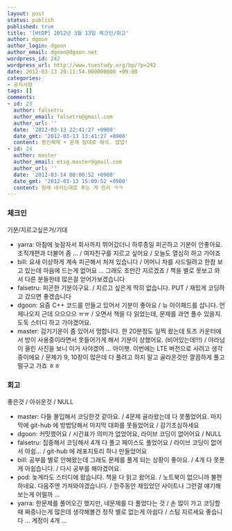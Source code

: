 ```yaml
---
layout: post
status: publish
published: true
title: '[HtDP] 2012년 3월 13일 체크인/회고'
author: dgoon
author_login: dgoon
author_email: dgoon@dgoon.net
wordpress_id: 242
wordpress_url: http://www.tuestudy.org/bp/?p=242
date: 2012-03-13 20:11:54.000000000 +09:00
categories:
- 공지사항
tags: []
comments:
- id: 23
  author: falsetru
  author_email: falsetru@gmail.com
  author_url: ''
  date: '2012-03-13 22:41:27 +0900'
  date_gmt: '2012-03-13 13:41:27 +0900'
  content: 봉인해제 + 문제 맘대로 해석. 얍얍!
- id: 24
  author: master
  author_email: etsg.master@gmail.com
  author_url: ''
  date: '2012-03-14 00:00:52 +0900'
  date_gmt: '2012-03-13 15:00:52 +0900'
  content: 원래 내키는대로 푸는 게 진리 ㅋㅋ
---
```

<h3>체크인</h3>

<p>기분/지르고싶은거/기대</p>

<ul>
<li>yarra: 아침에 늦잠자서 회사까지 뛰어갔더니 하루종일 피곤하고 기분이 안좋아요. 조직개편과 더불어 좀 ... / 여자친구를 지르고 싶어요 / 오늘도 열심히 하고 가야죠</li>
<li>bill: 요새 이상하게 계속 피곤해서 처져 있습니다 / 어머니 차를 사드릴려고 한참 보고 있는데 마음에 드는게 없어요 ... 그래도 조만간 지르겠죠 / 책을 별로 못보고 와서 다른 분들한테 많은걸 얻어가보겠습니다</li>
<li>falsetru: 피곤한 기분이구요. / 지르고 싶은게 딱히 없습니다. PUT / 재밌게 코딩하고 갔으면 좋겠습니다</li>
<li>dgoon: 요즘 C++ 코드를 만들고 있어서 기분이 좋아요 / 뉴 아이패드를 삽니다. 언제나오지 근데 으으으으 ㅠㅠ / 오면서 책을 다 읽었는데, 문제를 과연 풀수 있을지. 도둑 스터디 하고 가야겠어요.</li>
<li>master: 감기기운이 좀 있어서 멍합니다. 한 20분정도 일찍 왔는데 토즈 카운터에서 방이 사용중이라면서 못들어가게 해서 기분이 상했어요. (비어있는데!!!) / 야라님이 올린 사진을 보니 이거 사야겠어 ... 아이팻. 이번에는 LTE 버전으로 사려고 생각중이에요 / 문제가 9, 10장이 많은데 다 풀려고 하지 말고 골라온것만 깔끔하게 풀고 떨구고 가죠 ㅎㅎ   </li>
</ul>

<h3>회고</h3>

<p>좋은것 / 아쉬운것 / NULL</p>

<ul>
<li>master: 다들 몰입해서 코딩한것 같아요. / 4문제 골라왔는데 다 못풀었어요. 마지막에 git-hub 에 방법당해서 마지막 대화를 못들었어요 / 감기조심하세요</li>
<li>dgoon: 커밋했어요 / 시간표가 의미가 없었어요, 라이브 코딩이 없어어요 / NULL</li>
<li>falsetru: 집중해서 코딩해서 4개 다 풀고 페이스도 풀었어요 / 라이브 코딩이 없어서 아쉽... / git-hub 에 레포지토리 하나 만들었어요</li>
<li>bill: 공부를 별로 안해왔는데 그래도 문제를 풀게 되는 상황이 좋아요. / 4개 다 못푼게 아쉽습니다. / 다시 공부를 해야겠어요.</li>
<li>pod: 늦게라도 스터디에 왔습니다. 책을 다 읽고 왔어요. / 노트북이 없으니까 불편하네요. 다음주엔 가져와야겠습니다. / 한주동안 재밌었던 사이트나 그런걸 얘기해보는게 어떨까 ...</li>
<li>yarra: 한문제를 풀어오긴 했지만, 네문제를 다 풀었다는 것 / 손 많이 가고 코딩할때 짜증나는게 많은데 생각해볼건 정작 별로 없는게 아쉽다 / 스팀 지르세요 좋습니다 ... 계정이 4개 ...  </li>
</ul>
